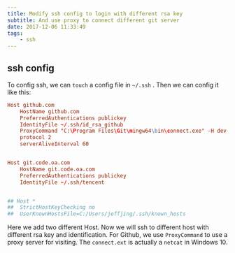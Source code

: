 ```yaml
---
title: Modify ssh config to login with different rsa key
subtitle: And use proxy to connect different git server 
date: 2017-12-06 11:33:49
tags:
    - ssh
---
```


## ssh config
To config ssh, we can `touch` a config file in `~/.ssh` . Then we can config it like this:
```conf
Host github.com
    HostName github.com
    PreferredAuthentications publickey
    IdentityFile ~/.ssh/id_rsa_github
    ProxyCommand "C:\Program Files\Git\mingw64\bin\connect.exe" -H dev-proxy.oa.com:8080 %h %p
    protocol 2
    serverAliveInterval 60


Host git.code.oa.com
    HostName git.code.oa.com
    PreferredAuthentications publickey
    IdentityFile ~/.ssh/tencent


## Host *
## 	StrictHostKeyChecking no
## 	UserKnownHostsFile=C:/Users/jeffjing/.ssh/known_hosts
```
Here we add two different Host. Now we will ssh to different host with different rsa key and identification.
 For Github, we use `ProxyCommand` to use a proxy server for visiting. The `connect.ext` is actually a `netcat` in Windows 10. 
